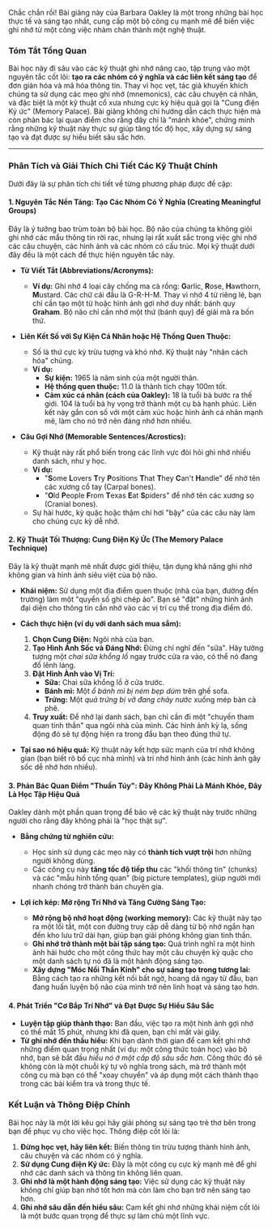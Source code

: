 Chắc chắn rồi! Bài giảng này của Barbara Oakley là một trong những bài học thực tế và sáng tạo nhất, cung cấp một bộ công cụ mạnh mẽ để biến việc ghi nhớ từ một công việc nhàm chán thành một nghệ thuật.

### **Tóm Tắt Tổng Quan**

Bài học này đi sâu vào các kỹ thuật ghi nhớ nâng cao, tập trung vào một nguyên tắc cốt lõi: **tạo ra các nhóm có ý nghĩa và các liên kết sáng tạo** để đơn giản hóa và mã hóa thông tin. Thay vì học vẹt, tác giả khuyến khích chúng ta sử dụng các mẹo ghi nhớ (mnemonics), các câu chuyện cá nhân, và đặc biệt là một kỹ thuật cổ xưa nhưng cực kỳ hiệu quả gọi là "Cung điện Ký ức" (Memory Palace). Bài giảng không chỉ hướng dẫn cách thực hiện mà còn phản bác lại quan điểm cho rằng đây chỉ là "mánh khóe", chứng minh rằng những kỹ thuật này thực sự giúp tăng tốc độ học, xây dựng sự sáng tạo và đạt được sự hiểu biết sâu sắc hơn.

---

### **Phân Tích và Giải Thích Chi Tiết Các Kỹ Thuật Chính**

Dưới đây là sự phân tích chi tiết về từng phương pháp được đề cập:

#### **1. Nguyên Tắc Nền Tảng: Tạo Các Nhóm Có Ý Nghĩa (Creating Meaningful Groups)**

Đây là ý tưởng bao trùm toàn bộ bài học. Bộ não của chúng ta không giỏi ghi nhớ các mẩu thông tin rời rạc, nhưng lại rất xuất sắc trong việc ghi nhớ các câu chuyện, các hình ảnh và các nhóm có cấu trúc. Mọi kỹ thuật dưới đây đều là một cách để thực hiện nguyên tắc này.

*   **Từ Viết Tắt (Abbreviations/Acronyms):**
    *   **Ví dụ:** Ghi nhớ 4 loại cây chống ma cà rồng: **G**arlic, **R**ose, **H**awthorn, **M**ustard. Các chữ cái đầu là G-R-H-M. Thay vì nhớ 4 từ riêng lẻ, bạn chỉ cần tạo một từ hoặc hình ảnh gợi nhớ duy nhất: bánh quy **Graham**. Bộ não chỉ cần nhớ một thứ (bánh quy) để giải mã ra bốn thứ.

*   **Liên Kết Số với Sự Kiện Cá Nhân hoặc Hệ Thống Quen Thuộc:**
    *   Số là thứ cực kỳ trừu tượng và khó nhớ. Kỹ thuật này "nhân cách hóa" chúng.
    *   **Ví dụ:**
        *   **Sự kiện:** 1965 là năm sinh của một người thân.
        *   **Hệ thống quen thuộc:** 11.0 là thành tích chạy 100m tốt.
        *   **Cảm xúc cá nhân (cách của Oakley):** 18 là tuổi bà bước ra thế giới. 104 là tuổi bà hy vọng trở thành một cụ bà hạnh phúc. Liên kết này gắn con số với một cảm xúc hoặc hình ảnh cá nhân mạnh mẽ, làm cho nó trở nên đáng nhớ hơn nhiều.

*   **Câu Gợi Nhớ (Memorable Sentences/Acrostics):**
    *   Kỹ thuật này rất phổ biến trong các lĩnh vực đòi hỏi ghi nhớ nhiều danh sách, như y học.
    *   **Ví dụ:**
        *   "**S**ome **L**overs **T**ry **P**ositions **T**hat **T**hey **C**an't **H**andle" để nhớ tên các xương cổ tay (Carpal bones).
        *   "**O**ld **P**eople **F**rom **T**exas **E**at **S**piders" để nhớ tên các xương sọ (Cranial bones).
    *   Sự hài hước, kỳ quặc hoặc thậm chí hơi "bậy" của các câu này làm cho chúng cực kỳ dễ nhớ.

#### **2. Kỹ Thuật Tối Thượng: Cung Điện Ký Ức (The Memory Palace Technique)**

Đây là kỹ thuật mạnh mẽ nhất được giới thiệu, tận dụng khả năng ghi nhớ không gian và hình ảnh siêu việt của bộ não.

*   **Khái niệm:** Sử dụng một địa điểm quen thuộc (nhà của bạn, đường đến trường) làm một "quyển sổ ghi chép ảo". Bạn sẽ "đặt" những hình ảnh đại diện cho thông tin cần nhớ vào các vị trí cụ thể trong địa điểm đó.
*   **Cách thực hiện (ví dụ với danh sách mua sắm):**
    1.  **Chọn Cung Điện:** Ngôi nhà của bạn.
    2.  **Tạo Hình Ảnh Sốc và Đáng Nhớ:** Đừng chỉ nghĩ đến "sữa". Hãy tưởng tượng một *chai sữa khổng lồ* ngay trước cửa ra vào, có thể nó đang đổ lênh láng.
    3.  **Đặt Hình Ảnh vào Vị Trí:**
        *   **Sữa:** Chai sữa khổng lồ ở cửa trước.
        *   **Bánh mì:** Một *ổ bánh mì bị ném bẹp dúm* trên ghế sofa.
        *   **Trứng:** Một *quả trứng bị vỡ đang chảy nước* xuống mép bàn cà phê.
    4.  **Truy xuất:** Để nhớ lại danh sách, bạn chỉ cần đi một "chuyến tham quan tinh thần" qua ngôi nhà của mình. Các hình ảnh kỳ lạ, sống động đó sẽ tự động hiện ra trong đầu bạn theo đúng thứ tự.

*   **Tại sao nó hiệu quả:** Kỹ thuật này kết hợp sức mạnh của trí nhớ không gian (bạn biết rõ bố cục nhà mình) và trí nhớ hình ảnh (các hình ảnh gây sốc dễ nhớ hơn nhiều).

#### **3. Phản Bác Quan Điểm "Thuần Túy": Đây Không Phải Là Mánh Khóe, Đây Là Học Tập Hiệu Quả**

Oakley dành một phần quan trọng để bảo vệ các kỹ thuật này trước những người cho rằng đây không phải là "học thật sự".

*   **Bằng chứng từ nghiên cứu:**
    *   Học sinh sử dụng các mẹo này có **thành tích vượt trội** hơn những người không dùng.
    *   Các công cụ này **tăng tốc độ tiếp thu** các "khối thông tin" (chunks) và các "mẫu hình tổng quan" (big picture templates), giúp người mới nhanh chóng trở thành bán chuyên gia.

*   **Lợi ích kép: Mở rộng Trí Nhớ và Tăng Cường Sáng Tạo:**
    *   **Mở rộng bộ nhớ hoạt động (working memory):** Các kỹ thuật này tạo ra một lối tắt, một con đường truy cập dễ dàng từ bộ nhớ ngắn hạn đến kho lưu trữ dài hạn, giúp bạn giải phóng không gian tinh thần.
    *   **Ghi nhớ trở thành một bài tập sáng tạo:** Quá trình nghĩ ra một hình ảnh hài hước cho một công thức hay một câu chuyện kỳ quặc cho một danh sách tự nó đã là một hành động sáng tạo.
    *   **Xây dựng "Móc Nối Thần Kinh" cho sự sáng tạo trong tương lai:** Bằng cách tạo ra những kết nối bất ngờ, hoang dã ngay từ đầu, bạn đang huấn luyện bộ não của mình trở nên linh hoạt và sáng tạo hơn.

#### **4. Phát Triển "Cơ Bắp Trí Nhớ" và Đạt Được Sự Hiểu Sâu Sắc**

*   **Luyện tập giúp thành thạo:** Ban đầu, việc tạo ra một hình ảnh gợi nhớ có thể mất 15 phút, nhưng khi đã quen, bạn chỉ mất vài giây.
*   **Từ ghi nhớ đến thấu hiểu:** Khi bạn dành thời gian để cam kết ghi nhớ những điểm quan trọng nhất (ví dụ: một công thức toán học) vào bộ nhớ, bạn sẽ bắt đầu *hiểu nó ở một cấp độ sâu sắc hơn*. Công thức đó sẽ không còn là một chuỗi ký tự vô nghĩa trong sách, mà trở thành một công cụ mà bạn có thể "xoay chuyển" và áp dụng một cách thành thạo trong các bài kiểm tra và trong thực tế.

### **Kết Luận và Thông Điệp Chính**

Bài học này là một lời kêu gọi hãy giải phóng sự sáng tạo trẻ thơ bên trong bạn để phục vụ cho việc học. Thông điệp cốt lõi là:

1.  **Đừng học vẹt, hãy liên kết:** Biến thông tin trừu tượng thành hình ảnh, câu chuyện và các nhóm có ý nghĩa.
2.  **Sử dụng Cung điện Ký ức:** Đây là một công cụ cực kỳ mạnh mẽ để ghi nhớ các danh sách và thông tin không liên quan.
3.  **Ghi nhớ là một hành động sáng tạo:** Việc sử dụng các kỹ thuật này không chỉ giúp bạn nhớ tốt hơn mà còn làm cho bạn trở nên sáng tạo hơn.
4.  **Ghi nhớ sâu dẫn đến hiểu sâu:** Cam kết ghi nhớ những khái niệm cốt lõi là một bước quan trọng để thực sự làm chủ một lĩnh vực.